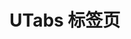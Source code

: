 # UTabs 标签页

<u-h2-tabs router>
    <u-h2-tab title="基础示例" to="/components/u-tabs/examples"></u-h2-tab>
    <u-h2-tab title="测试用例" v-if="NODE_ENV='development'" to="/components/u-tabs/cases"></u-h2-tab>
    <u-h2-tab title="API" to="/components/u-tabs/api"></u-h2-tab>
</u-h2-tabs>

<router-view></router-view>
